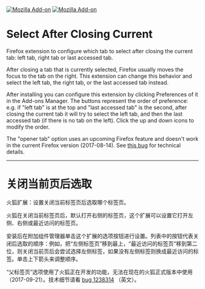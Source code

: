 [![Mozilla Add-on](https://img.shields.io/amo/v/select-after-closing-current.svg?style=flat-square)](https://addons.mozilla.org/firefox/addon/select-after-closing-current/) [![Mozilla Add-on](https://img.shields.io/amo/d/select-after-closing-current.svg?style=flat-square)](https://addons.mozilla.org/firefox/addon/select-after-closing-current/)

# Select After Closing Current

Firefox extension to configure which tab to select after closing the current tab: left tab, right tab or last accessed tab.

After closing a tab that is currently selected, Firefox usually moves the focus to the tab on the right. This extension can change this behavior and select the left tab, the right tab, or the last accessed tab instead.

After installing you can configure this extension by clicking Preferences of it in the Add-ons Manager. The buttons represent the order of preference: e.g. if "left tab" is at the top and "last accessed tab" is the second, after closing the current tab it will try to select the left tab, and then the last accessed tab (if there is no tab on the left). Click the up and down icons to modify the order.

The "opener tab" option uses an upcoming Firefox feature and doesn't work in the current Firefox version (2017-08-14). See [this bug](https://bugzilla.mozilla.org/show_bug.cgi?id=1238314) for technical details.

---

# 关闭当前页后选取

火狐扩展：设置关闭当前标签页后选取哪个标签页。

火狐在关闭当前标签页后，默认打开右侧的标签页，这个扩展可以设置它打开左侧、右侧或最近访问的标签页。

安装后在附加组件管理器单击这个扩展的选项按钮进行设置。列表中的按钮代表关闭后选取的顺序：例如，把“左侧标签页”移到最上，“最近访问的标签页”移到第二位，则关闭当前页后会尝试选择左侧标签，如果没有左侧标签则换成最近访问的标签。单击上下箭头来调整顺序。

“父标签页”选项使用了火狐正在开发的功能，无法在现在的火狐正式版本中使用（2017-09-21）。技术细节请看 [bug 1238314](https://bugzilla.mozilla.org/show_bug.cgi?id=1238314) （英文）。
